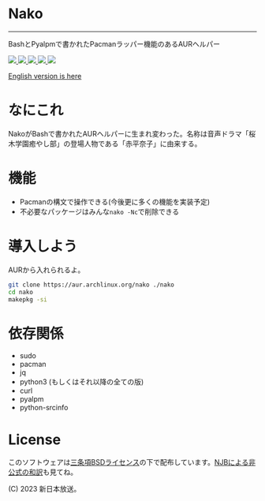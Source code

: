 # Nako
-----
BashとPyalpmで書かれたPacmanラッパー機能のあるAURヘルパー

<a href="https://github.com/njb-fm/nako/blob/master/LICENSE">
    <img src="https://img.shields.io/github/license/njb-fm/nako?style=flat-square">
</a>
<a href="https://github.com/njb-fm/nako/issues">
    <img src="https://img.shields.io/github/issues/njb-fm/nako?style=flat-square">
</a>
<a href="https://aur.archlinux.org/packages/nako">
    <img src="https://img.shields.io/aur/version/nako?style=flat-square">
</a>
<a href="https://github.com/njb-fm/nako">
    <img src="https://img.shields.io/github/last-commit/njb-fm/nako?style=flat-square">
</a>
<a href="https://github.com/njb-fm/nako">
    <img src="https://img.shields.io/github/stars/njb-fm/nako?style=flat-square">
</a>


[English version is here](README.md)

# なにこれ
NakoがBashで書かれたAURヘルパーに生まれ変わった。名称は音声ドラマ「桜木学園癒やし部」の登場人物である「赤平奈子」に由来する。

# 機能
- Pacmanの構文で操作できる(今後更に多くの機能を実装予定)
- 不必要なパッケージはみんな```nako -Nc```で削除できる

# 導入しよう
AURから入れられるよ。
```bash
git clone https://aur.archlinux.org/nako ./nako
cd nako
makepkg -si
```

# 依存関係
* sudo
* pacman
* jq
* python3 (もしくはそれ以降の全ての版)
* curl
* pyalpm
* python-srcinfo

# License
このソフトウェアは[三条項BSDライセンス](LICENSE)の下で配布しています。[NJBによる非公式の和訳](LICENSE_ja)も見てね。

(C) 2023 新日本放送。

